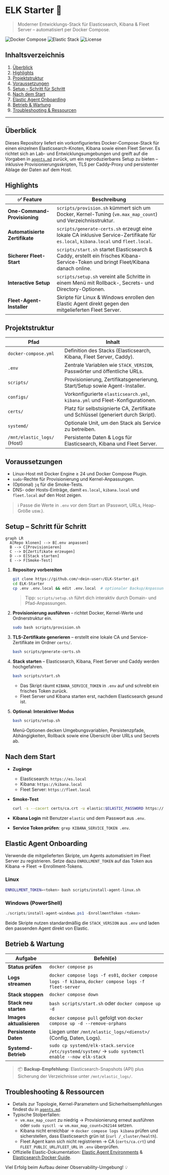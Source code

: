# ELK Starter 🚀

> Moderner Entwicklungs-Stack für Elasticsearch, Kibana & Fleet Server – automatisiert per Docker Compose.

![Docker Compose](https://img.shields.io/badge/Docker-Compose-2496ED?logo=docker&logoColor=white)
![Elastic Stack](https://img.shields.io/badge/Elastic%20Stack-8.x-005571?logo=elastic&logoColor=white)
![License](https://img.shields.io/badge/License-MIT-green)

## Inhaltsverzeichnis

1. [Überblick](#überblick)
2. [Highlights](#highlights)
3. [Projektstruktur](#projektstruktur)
4. [Voraussetzungen](#voraussetzungen)
5. [Setup – Schritt für Schritt](#setup--schritt-für-schritt)
6. [Nach dem Start](#nach-dem-start)
7. [Elastic Agent Onboarding](#elastic-agent-onboarding)
8. [Betrieb & Wartung](#betrieb--wartung)
9. [Troubleshooting & Ressourcen](#troubleshooting--ressourcen)

---

## Überblick

Dieses Repository liefert ein vorkonfiguriertes Docker-Compose-Stack für einen einzelnen Elasticsearch-Knoten, Kibana sowie einen Fleet Server. Es richtet sich an Lab- und Entwicklungsumgebungen und greift auf die Vorgaben in [`agents.md`](agents.md) zurück, um ein reproduzierbares Setup zu bieten – inklusive Provisionierungsskripten, TLS per Caddy-Proxy und persistenter Ablage der Daten auf dem Host.

## Highlights

| ✅ Feature | Beschreibung |
| --- | --- |
| **One-Command-Provisioning** | `scripts/provision.sh` kümmert sich um Docker, Kernel-Tuning (`vm.max_map_count`) und Verzeichnisstruktur. |
| **Automatisierte Zertifikate** | `scripts/generate-certs.sh` erzeugt eine lokale CA inklusive Service-Zertifikate für `es.local`, `kibana.local` und `fleet.local`. |
| **Sicherer Fleet-Start** | `scripts/start.sh` startet Elasticsearch & Caddy, erstellt ein frisches Kibana-Service-Token und bringt Fleet/Kibana danach online. |
| **Interactive Setup** | `scripts/setup.sh` vereint alle Schritte in einem Menü mit Rollback-, Secrets- und Directory-Optionen. |
| **Fleet-Agent-Installer** | Skripte für Linux & Windows enrollen den Elastic Agent direkt gegen den mitgelieferten Fleet Server. |

## Projektstruktur

| Pfad | Inhalt |
| --- | --- |
| `docker-compose.yml` | Definition des Stacks (Elasticsearch, Kibana, Fleet Server, Caddy). |
| `.env` | Zentrale Variablen wie `STACK_VERSION`, Passwörter und öffentliche URLs. |
| `scripts/` | Provisionierung, Zertifikatsgenerierung, Start/Setup sowie Agent-Installer. |
| `configs/` | Vorkonfigurierte `elasticsearch.yml`, `kibana.yml` und Fleet-Konfigurationen. |
| `certs/` | Platz für selbstsignierte CA, Zertifikate und Schlüssel (generiert durch Skript). |
| `systemd/` | Optionale Unit, um den Stack als Service zu betreiben. |
| `/mnt/elastic_logs/` (Host) | Persistente Daten & Logs für Elasticsearch, Kibana und Fleet Server. |

## Voraussetzungen

- Linux-Host mit Docker Engine ≥ 24 und Docker Compose Plugin.
- `sudo`-Rechte für Provisionierung und Kernel-Anpassungen.
- (Optional) `jq` für die Smoke-Tests.
- DNS- oder Hosts-Einträge, damit `es.local`, `kibana.local` und `fleet.local` auf den Host zeigen.

> ℹ️ Passe die Werte in `.env` vor dem Start an (Passwort, URLs, Heap-Größe usw.).

## Setup – Schritt für Schritt

```mermaid
graph LR
  A[Repo klonen] --> B[.env anpassen]
  B --> C[Provisionieren]
  C --> D[Zertifikate erzeugen]
  D --> E[Stack starten]
  E --> F[Smoke-Test]
```

1. **Repository vorbereiten**
   ```bash
   git clone https://github.com/<dein-user>/ELK-Starter.git
   cd ELK-Starter
   cp .env .env.local && edit .env.local  # optionaler Backup/Anpassung
   ```
   > Tipp: `scripts/setup.sh` führt dich interaktiv durch Domain- und Pfad-Anpassungen.

2. **Provisionierung ausführen** – richtet Docker, Kernel-Werte und Ordnerstruktur ein.
   ```bash
   sudo bash scripts/provision.sh
   ```

3. **TLS-Zertifikate generieren** – erstellt eine lokale CA und Service-Zertifikate im Ordner `certs/`.
   ```bash
   bash scripts/generate-certs.sh
   ```

4. **Stack starten** – Elasticsearch, Kibana, Fleet Server und Caddy werden hochgefahren.
   ```bash
   bash scripts/start.sh
   ```

   - Das Skript räumt `KIBANA_SERVICE_TOKEN` in `.env` auf und schreibt ein frisches Token zurück.
   - Fleet Server und Kibana starten erst, nachdem Elasticsearch gesund ist.

5. **Optional: Interaktiver Modus**
   ```bash
   bash scripts/setup.sh
   ```
   Menü-Optionen decken Umgebungsvariablen, Persistenzpfade, Abhängigkeiten, Rollback sowie eine Übersicht über URLs und Secrets ab.

## Nach dem Start

- **Zugänge**
  - Elasticsearch: `https://es.local`
  - Kibana: `https://kibana.local`
  - Fleet Server: `https://fleet.local`

- **Smoke-Test**
  ```bash
  curl -s --cacert certs/ca.crt -u elastic:$ELASTIC_PASSWORD https://es.local | jq .
  ```

- **Kibana Login** mit Benutzer `elastic` und dem Passwort aus `.env`.

- **Service Token prüfen**: `grep KIBANA_SERVICE_TOKEN .env`.

## Elastic Agent Onboarding

Verwende die mitgelieferten Skripte, um Agents automatisiert im Fleet Server zu registrieren. Setze dazu `ENROLLMENT_TOKEN` auf das Token aus Kibana → Fleet → Enrollment-Tokens.

### Linux

```bash
ENROLLMENT_TOKEN=<token> bash scripts/install-agent-linux.sh
```

### Windows (PowerShell)

```powershell
./scripts/install-agent-windows.ps1 -EnrollmentToken <token>
```

Beide Skripte nutzen standardmäßig die `STACK_VERSION` aus `.env` und laden den passenden Agent direkt von Elastic.

## Betrieb & Wartung

| Aufgabe | Befehl(e) |
| --- | --- |
| **Status prüfen** | `docker compose ps` |
| **Logs streamen** | `docker compose logs -f es01`, `docker compose logs -f kibana`, `docker compose logs -f fleet-server` |
| **Stack stoppen** | `docker compose down` |
| **Stack neu starten** | `bash scripts/start.sh` oder `docker compose up -d` |
| **Images aktualisieren** | `docker compose pull` gefolgt von `docker compose up -d --remove-orphans` |
| **Persistente Daten** | Liegen unter `/mnt/elastic_logs/<dienst>/` (Config, Daten, Logs). |
| **Systemd-Betrieb** | `sudo cp systemd/elk-stack.service /etc/systemd/system/` → `sudo systemctl enable --now elk-stack` |

> 📦 **Backup-Empfehlung:** Elasticsearch-Snapshots (API) plus Sicherung der Verzeichnisse unter `/mnt/elastic_logs/`.

## Troubleshooting & Ressourcen

- Details zur Topologie, Kernel-Parametern und Sicherheitsempfehlungen findest du in [`agents.md`](agents.md).
- Typische Stolperfallen:
  - `vm.max_map_count` zu niedrig → Provisionierung erneut ausführen oder `sudo sysctl -w vm.max_map_count=262144` setzen.
  - Kibana nicht erreichbar → `docker compose logs kibana` prüfen und sicherstellen, dass Elasticsearch grün ist (`curl /_cluster/health`).
  - Fleet Agent kann sich nicht registrieren → CA (`certs/ca.crt`) und `FLEET_PUBLIC_URL`/`FLEET_URL` in `.env` überprüfen.
- Offizielle Elastic-Dokumentation: [Elastic Agent Environments](https://www.elastic.co/docs/reference/fleet/agent-environment-variables) & [Elasticsearch Docker Guide](https://www.elastic.co/docs/deploy-manage/deploy/self-managed/install-elasticsearch-docker-prod).

Viel Erfolg beim Aufbau deiner Observability-Umgebung! 💡
